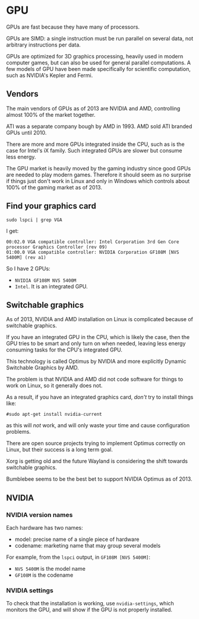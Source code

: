 # GPU

GPUs are fast because they have many of processors.

GPUs are SIMD: a single instruction must be run parallel on several data, not arbitrary instructions per data.

GPUs are optimized for 3D graphics processing, heavily used in modern computer games, but can also be used for general parallel computations. A few models of GPU have been made specifically for scientific computation, such as NVIDIA's Kepler and Fermi.

## Vendors

The main vendors of GPUs as of 2013 are NVIDIA and AMD, controlling almost 100% of the market together.

ATI was a separate company bough by AMD in 1993. AMD sold ATI branded GPUs until 2010.

There are more and more GPUs integrated inside the CPU, such as is the case for Intel's iX family. Such integrated GPUs are slower but consume less energy.

The GPU market is heavily moved by the gaming industry since good GPUs are needed to play modern games. Therefore it should seem as no surprise if things just don't work in Linux and only in Windows which controls about 100% of the gaming market as of 2013.

## Find your graphics card

    sudo lspci | grep VGA

I get:

    00:02.0 VGA compatible controller: Intel Corporation 3rd Gen Core processor Graphics Controller (rev 09)
    01:00.0 VGA compatible controller: NVIDIA Corporation GF108M [NVS 5400M] (rev a1)

So I have 2 GPUs:

- `NVIDIA GF108M NVS 5400M`
- `Intel`. It is an integrated GPU.

## Switchable graphics

As of 2013, NVIDIA and AMD installation on Linux is complicated because of switchable graphics.

If you have an integrated GPU in the CPU, which is likely the case, then the GPU tries to be smart and only turn on when needed, leaving less energy consuming tasks for the CPU's integrated GPU.

This technology is called Optimus by NVIDIA and more explicitly Dynamic Switchable Graphics by AMD.

The problem is that NVIDIA and AMD did not code software for things to work on Linux, so it generally does not.

As a result, if you have an integrated graphics card, *don't* try to install things like:

    #sudo apt-get install nvidia-current

as this will *not* work, and will only waste your time and cause configuration problems.

There are open source projects trying to implement Optimus correctly on Linux, but their success is a long term goal.

Xorg is getting old and the future Wayland is considering the shift towards switchable graphics.

Bumblebee seems to be the best bet to support NVIDIA Optimus as of 2013.

## NVIDIA

### NVIDIA version names

Each hardware has two names:

- model: precise name of a single piece of hardware
- codename: marketing name that may group several models

For example, from the `lspci` output, in `GF108M [NVS 5400M]`:

- `NVS 5400M` is the model name
- `GF108M` is the codename

### NVIDIA settings

To check that the installation is working, use `nvidia-settings`, which monitors the GPU, and will show if the GPU is not properly installed.
